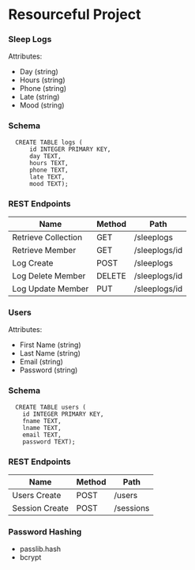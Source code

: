 # Resourceful Project
### Sleep Logs
Attributes:
* Day (string)
* Hours (string)
* Phone (string)
* Late (string)
* Mood (string)

### Schema
```
  CREATE TABLE logs (
      id INTEGER PRIMARY KEY,
      day TEXT,
      hours TEXT,
      phone TEXT,
      late TEXT,
      mood TEXT);
```

### REST Endpoints
Name | Method | Path
---- | ------ | -----
Retrieve Collection | GET | /sleeplogs
Retrieve Member | GET | /sleeplogs/id
Log Create | POST | /sleeplogs
Log Delete Member | DELETE | /sleeplogs/id
Log Update Member | PUT | /sleeplogs/id

### Users
Attributes:
* First Name (string)
* Last Name (string)
* Email (string)
* Password (string)

### Schema
```
  CREATE TABLE users (
    id INTEGER PRIMARY KEY,
    fname TEXT,
    lname TEXT,
    email TEXT,
    password TEXT);
```

### REST Endpoints
Name | Method | Path
---- | ------ | -----
Users Create | POST | /users
Session Create | POST | /sessions

### Password Hashing
* passlib.hash
* bcrypt
